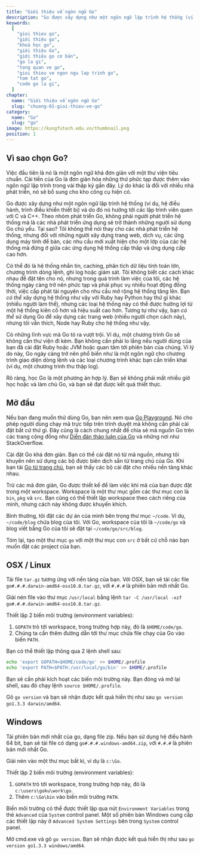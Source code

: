 ```yaml
---
title: "Giới thiệu về ngôn ngữ Go"
description: "Go được xây dựng như một ngôn ngữ lập trình hệ thống (ví dụ, hệ điều hành, trình điều khiển thiết bị) và do đó nó hướng tới các lập trình viên quen với C và C++. Theo nhóm phát triển Go, không phải người phát triển hệ thống mà là các nhà phát triển ứng dụng sẽ trở thành những người sử dụng Go chủ yếu. Tại sao? Tôi không thể nói thay cho các nhà phát triển hệ thống, nhưng đối với những người xây dựng trang web, dịch vụ, các ứng dụng máy tính để bàn, các nhu cầu mới xuất hiện cho một lớp của các hệ thống mà đứng ở giữa các ứng dụng hệ thống cấp thấp và ứng dụng cấp cao hơn."
keywords:
  [
    "gioi thieu go",
    "giới thiệu go",
    "khoá học go",
    "giới thiệu Go",
    "giới thiệu go cơ bản",
    "go la gi",
    "tong quan ve go",
    "gioi thieu ve ngon ngu lap trinh go",
    "tom tat go",
    "code go la gi",
  ]
chapter:
  name: "Giới thiệu về ngôn ngữ Go"
  slug: "chuong-01-gioi-thieu-ve-go"
category:
  name: "Go"
  slug: "go"
image: https://kungfutech.edu.vn/thumbnail.png
position: 1
---
```


## Vì sao chọn Go?

Việc đầu tiên là nó là một ngôn ngữ khá đơn giản với một thư viện tiêu chuẩn. Cải tiến của Go là đơn giản hóa những thứ phức tạp được thêm vào ngôn ngữ lập trình trong vài thập kỷ gần đây. Lý do khác là đối với nhiều nhà phát triển, nó sẽ bổ sung cho kho công cụ hiện có.

Go được xây dựng như một ngôn ngữ lập trình hệ thống (ví dụ, hệ điều hành, trình điều khiển thiết bị) và do đó nó hướng tới các lập trình viên quen với C và C++. Theo nhóm phát triển Go, không phải người phát triển hệ thống mà là các nhà phát triển ứng dụng sẽ trở thành những người sử dụng Go chủ yếu. Tại sao? Tôi không thể nói thay cho các nhà phát triển hệ thống, nhưng đối với những người xây dựng trang web, dịch vụ, các ứng dụng máy tính để bàn, các nhu cầu mới xuất hiện cho một lớp của các hệ thống mà đứng ở giữa các ứng dụng hệ thống cấp thấp và ứng dụng cấp cao hơn.

Có thể đó là hệ thống nhắn tin, caching, phân tích dữ liệu tính toán lớn, chương trình dòng lệnh, ghi log hoặc giám sát. Tôi không biết các cách khác nhau để đặt tên cho nó, nhưng trong quá trình làm việc của tôi, các hệ thống ngày càng trở nên phức tạp và phải phục vụ nhiều hoạt động đồng thời, việc cấp phát tài nguyên cho nhu cầu mở rộng hệ thống tăng lên. Bạn _có thể_ xây dựng hệ thống như vậy với Ruby hay Python hay thứ gì khác (nhiều người làm thế), nhưng các loại hệ thống này có thể được hưởng lợi từ một hệ thống kiên cố hơn và hiệu suất cao hơn. Tương tự như vậy, bạn _có thể_ sử dụng Go để xây dựng các trang web (nhiều người chọn cách này), nhưng tôi vẫn thích, Node hay Ruby cho hệ thống như vậy.

Có những lĩnh vực mà Go tỏ ra vượt trội. Ví dụ, một chương trình Go sẽ không cần thư viện đi kèm. Bạn không cần phải lo lắng nếu người dùng của bạn đã cài đặt Ruby hoặc JVM hoặc quan tâm tới phiên bản của chúng. Vì lý do này, Go ngày càng trở nên phổ biến như là một ngôn ngữ cho chương trình giao diện dòng lệnh và các loại chương trình khác bạn cần triển khai (ví dụ, một chương trình thu thập log).

Rõ ràng, học Go là một phương án hợp lý. Bạn sẽ không phải mất nhiều giờ học hoặc và làm chủ Go, và bạn sẽ đạt được kết quả thiết thực.

## Mở đầu

Nếu bạn đang muốn thử dùng Go, bạn nên xem qua [Go Playground](https://play.golang.org/). Nó cho phép người dùng chạy mã trực tiếp trên trình duyệt mà không cần phải cài đặt bất cứ thứ gì. Đây cũng là cách chung nhất để chia sẻ mã nguồn Go trên các trang cộng đồng như [Diễn đàn thảo luận của Go](https://groups.google.com/forum/#!forum/golang-nuts) và những nơi như StackOverflow.

Cài đặt Go khá đơn giản. Bạn có thể cài đặt nó từ mã nguồn, nhưng tôi khuyên nên sử dụng các bộ được biên dịch sẵn từ trang chủ của Go. Khi bạn tải [Go từ trang chủ](https://golang.org/dl/), bạn sẽ thấy các bộ cài đặt cho nhiều nền tảng khác nhau.

Trừ các mã đơn giản, Go được thiết kế để làm việc khi mã của bạn được đặt trong một workspace. Workspace là một thư mục gồm các thư mục con là `bin`, `pkg` và `src`. Bạn cũng có thể thiết lập workspace theo cách riêng của mình, nhưng cách này không được khuyến khích.

Bình thường, tôi đặt các dự án của mình bên trọng thư mục `~/code`. Ví dụ, `~/code/blog` chứa blog của tôi. Với Go, workspace của tôi là `~/code/go` và blog viết bằng Go của tôi sẽ đặt tại `~/code/go/src/blog`.

Tóm lại, tạo một thư mục `go` với một thư mục con `src` ở bất cứ chỗ nào bạn muốn đặt các project của bạn.

## OSX / Linux

Tải file `tar.gz` tương ứng với nền tảng của bạn. Với OSX, bạn sẽ tải các file `go#.#.#.darwin-amd64-osx10.8.tar.gz`, với `#.#.#` là phiên bản mới nhất Go.

Giải nén file vào thư mục `/usr/local` bằng lệnh `tar -C /usr/local -xzf go#.#.#.darwin-amd64-osx10.8.tar.gz`.

Thiết lập 2 biến môi trường (environment variables):

1. `GOPATH` trỏ tới workspace, trong trường hợp này, đó là `$HOME/code/go`.
2. Chúng ta cần thêm đường dẫn tới thư mục chứa file chạy của Go vào biến `PATH`.

Bạn có thể thiết lập thông qua 2 lệnh shell sau:

```bash
echo 'export GOPATH=$HOME/code/go' >> $HOME/.profile
echo 'export PATH=$PATH:/usr/local/go/bin' >> $HOME/.profile
```

Bạn sẽ cần phải kích hoạt các biến môi trường này. Bạn đóng và mở lại shell, sau đó chạy lệnh `source $HOME/.profile`.

Gõ `go version` và bạn sẽ nhận được kết quả hiển thị như sau `go version go1.3.3 darwin/amd64`.

## Windows

Tải phiên bản mới nhất của go, dạng file zip. Nếu bạn sử dụng hệ điều hành 64 bit, bạn sẽ tải file có dạng `go#.#.#.windows-amd64.zip`, với `#.#.#` là phiên bản mới nhất Go.

Giải nén vào một thư mục bất kì, ví dụ là `c:\Go`.

Thiết lập 2 biến môi trường (environment variables):

1. `GOPATH` trỏ tới workspace, trong trường hợp này, đó là `c:\users\goku\work\go`.
2. Thêm `c:\Go\bin` vào biến môi trường `PATH`.

Biến môi trường có thể được thiết lập qua nút `Environment Variables` trong thẻ `Advanced` của `System` control panel. Một số phiên bản Windows cung cấp các thiết lập này ở `Advanced System Settings` bên trong `System` control panel.

Mở cmd.exe và gõ `go version`. Bạn sẽ nhận được kết quả hiển thị như sau `go version go1.3.3 windows/amd64`.
